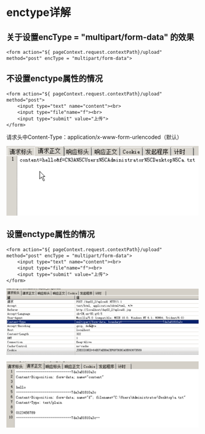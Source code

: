 # enctype详解

## 关于设置encType = "multipart/form-data" 的效果

```text
<form action="${ pageContext.request.contextPath}/upload" method="post" encType = "multipart/form-data">
```

## 不设置enctype属性的情况

```text
<form action="${ pageContext.request.contextPath}/upload" method="post">
    <input type="text" name="content"><br>
    <input type="file"name="f"><br>
    <input type="submit" value="上传">
</form>
```

请求头中Content-Type：application/x-www-form-urlencoded（默认）

![&#x8BF7;&#x6C42;&#x6B63;&#x6587;](../.gitbook/assets/2020-02-29-18-21-33.png)

## 设置enctype属性的情况

```text
<form action="${ pageContext.request.contextPath}/upload" method="post" encType = "multipart/form-data">
    <input type="text" name="content"><br>
    <input type="file"name="f"><br>
    <input type="submit" value="上传">
</form>
```

![&#x8BF7;&#x6C42;&#x5934;](../.gitbook/assets/2020-02-29-18-25-21.png)

![&#x8BF7;&#x6C42;&#x6B63;&#x6587;](../.gitbook/assets/2020-02-29-18-26-09.png)

